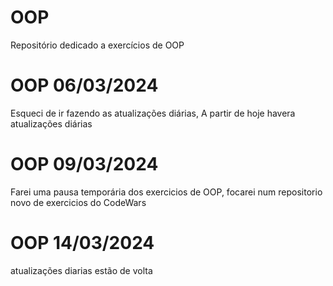 # OOP
Repositório dedicado a exercícios de OOP


# OOP 06/03/2024 
Esqueci de ir fazendo as atualizações diárias, A partir de hoje havera atualizações diárias 


# OOP 09/03/2024 
Farei uma pausa temporária dos exercicios de OOP, focarei num repositorio novo de exercicios do CodeWars


# OOP 14/03/2024 
atualizações diarias estão de volta
